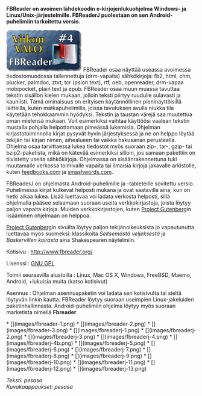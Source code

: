 <!--
Title: FBReader
Week: 1x04
Number: 4
Date: 2011/01/23 20:00
Tags: Linux,Mac OS X,Windows,FreeBSD,Maemo,Android,Kirjat,Vapaa-aika
Pageimage: valo4-fbreader.png
-->
**FBReader on avoimen lähdekoodin e-kirjojenlukuohjelma Windows- ja
Linux/Unix-järjestelmille. FBReaderJ puolestaan on sen
Android-puhelimiin tarkoitettu versio.**

![](images/valo4-fbreader.png "fig:valo4-fbreader.png") FBReader osaa näyttää
useassa avoimessa tiedostomuodossa tallennettuja (drm-vapaita)
sähkökirjoja: fb2, html, chm, plucker, palmdoc, ztxt, tcr (psion text),
rtf, oeb, openreader, drm-vapaa mobipocket, plain text ja epub. FBReader
osaa muun muassa tavuttaa tekstin sisällön kielen mukaan, jolloin teksti
piirtyy ruudulle sulavasti ja kauniisti. Tämä ominaisuus on erityisen
käytännöllinen pieninäyttöisillä laitteilla, kuten matkapuhelimilla,
joissa tavutuksen avulla niukka tila käytetään tehokkaammin hyödyksi.
Tekstin ja taustan värejä saa muutettua oman mielensä mukaan. Voit
esimerkiksi vaihtaa käyttöösi vaalean tekstin mustalla pohjalla
helpottamaan pimeässä lukemista. Ohjelman kirjastotoiminnolla kirjat
pysyvät hyvin järjestyksessä ja ne on helppo löytää tekijän tai kirjan
nimen, aihealueen tai vaikka hakusanan perusteella. Ohjelma osaa
tarvittaessa lukea tiedostot myös suoraan zip-, tar-, gzip- tai
bzip2-paketista, mikä on kätevää esimerkiksi silloin, jos samaan
pakettiin on tiivistetty useita sähkökirjoja. Ohjelmassa on
sisäänrakennettuna tuki muutamalle verkossa toimivalle vapaita tai
ilmaisia kirjoja jakavalle arkistolle, kuten
[feedbooks.com](http://www.feedbooks.com/) ja
[smashwords.com](http://www.smashwords.com/).

FBReaderJ on ohjelmasta Android-puhelimille ja -tableteille sovitettu
versio. Puhelimessa kirjat kulkevat helposti mukana ja ovat saatavilla
aina, kun on hetki aikaa lukea. Lisää luettavaa voi ladata verkosta
helposti, sillä ohjelmalla pääsee selaamaan suoraan useita
verkkokirjastoja, joista löytyy paljon vapaita kirjoja. Muiden
verkkokirjastojen, kuten [Project Gutenberg](http://www.gutenberg.org/)in
lisääminen ohjelmaan on helppoa.

[Project Gutenberg](http://www.gutenberg.org/)in sivuilta löytyy paljon
tekijänoikeuksista jo vapautunutta luettavaa myös suomeksi: klassikoita
*Seitsemästä veljeksestä* ja *Baskervillen koirasta* aina Shakespearen
näytelmiin.

Kotisivu
:   <http://www.fbreader.org/>

Lisenssi
:   [GNU GPL](GNU_GPL)

Toimii seuraavilla alustoilla
:   Linux, Mac OS X, Windows, FreeBSD, Maemo, Android, +lukuisia muita
    (katso kotisivut)

Asennus
:   Ohjelman asennuspaketin voi ladata sen kotisivulta tai sieltä
    löytyvän linkin kautta. FBReader löytyy suoraan useimpien
    Linux-jakeluiden paketinhallinnasta. Android-puhelimiin ohjelma
    löytyy myös suoraan marketista nimellä **Fbreader**.

<div class="psgallery" markdown="1">
* [](images/fbreader-1.png)
* [](images/fbreader-2.png)
* [](images/fbreader-3.png)
* [](images/fbreaderj-1.png)
* [](images/fbreaderj-2.png)
* [](images/fbreaderj-3.png)
* [](images/fbreaderj-4.png)
* [](images/fbreaderj-4b.png)
* [](images/fbreaderj-5.png)
* [](images/fbreaderj-6.png)
* [](images/fbreaderj-7.png)
* [](images/fbreaderj-8.png)
* [](images/fbreaderj-9.png)
* [](images/fbreaderj-10.png)
* [](images/fbreaderj-11.png)
* [](images/fbreaderj-12.png)
* [](images/fbreaderj-13.png)
</div>

*Teksti: pesasa* <br />
*Kuvakaappaukset: pesasa*